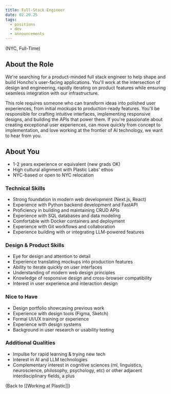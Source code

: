 ```yaml
---
title: Full-Stack Engineer
date: 02.20.25
tags:
  - positions
  - dev
  - announcements
---
```

(NYC, Full-Time)

## About the Role

We're searching for a product-minded full stack engineer to help shape and build Honcho's user-facing applications. You'll work at the intersection of design and engineering, rapidly iterating on product features while ensuring seamless integration with our infrastructure.

This role requires someone who can transform ideas into polished user experiences, from initial mockups to production-ready features. You'll be responsible for crafting intuitive interfaces, implementing responsive designs, and building the APIs that power them. If you're passionate about creating exceptional user experiences, can move quickly from concept to implementation, and love working at the frontier of AI technology, we want to hear from you.

## About You

- 1-2 years experience or equivalent (new grads OK)
- High cultural alignment with Plastic Labs' ethos
- NYC-based or open to NYC relocation

### Technical Skills

- Strong foundation in modern web development (Next.js, React)
- Experience with Python backend development and FastAPI
- Proficiency in building and maintaining CRUD APIs
- Experience with SQL databases and data modeling
- Comfortable with Docker containers and deployment
- Experience with Git workflows and collaboration
- Experience building with or integrating LLM-powered features

### Design & Product Skills

- Eye for design and attention to detail
- Experience translating mockups into production features
- Ability to iterate quickly on user interfaces
- Understanding of modern web design principles
- Knowledge of responsive design and cross-browser compatibility
- Interest in user experience and interaction design

### Nice to Have

- Design portfolio showcasing previous work
- Experience with design tools (Figma, Sketch)
- Formal UI/UX training or experience
- Experience with design systems
- Background in user research or usability testing

### Additional Qualities

- Impulse for rapid learning & trying new tech
- Interest in AI and LLM technologies
- Complementary interest in cognitive sciences (ml, linguistics, neuroscience, philosophy, psychology, etc) or other adjacent interdisciplinary fields, a plus


(Back to [[Working at Plastic]])